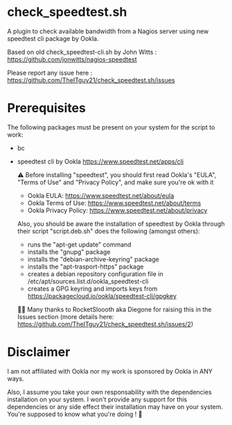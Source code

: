 # check_speedtest.sh
A plugin to check available bandwidth from a Nagios server using new speedtest cli package by Ookla.

Based on old check_speedtest-cli.sh by John Witts : https://github.com/jonwitts/nagios-speedtest

Please report any issue here : https://github.com/TheITguy21/check_speedtest.sh/issues

# Prerequisites
The following packages must be present on your system for the script to work:
- bc
- speedtest cli by Ookla https://www.speedtest.net/apps/cli

  ⚠ Before installing "speedtest", you should first read Ookla's "EULA", "Terms of Use" and "Privacy Policy", and make sure you're ok with it
  - Ookla EULA: https://www.speedtest.net/about/eula
  - Ookla Terms of Use: https://www.speedtest.net/about/terms
  - Ookla Privacy Policy: https://www.speedtest.net/about/privacy
  
  Also, you should be aware the installation of speedtest by Ookla through their script "script.deb.sh" does the following (amongst others):
  - runs the "apt-get update" command
  - installs the "gnupg" package
  - installs the "debian-archive-keyring" package
  - installs the "apt-trasport-https" package
  - creates a debian repository configuration file in /etc/apt/sources.list.d/ookla_speedtest-cli
  - creates a GPG keyring and imports keys from https://packagecloud.io/ookla/speedtest-cli/gpgkey
  
  🙏🏻 Many thanks to RocketSloooth aka Diegone for raising this in the Issues section (more details here: https://github.com/TheITguy21/check_speedtest.sh/issues/2) 

# Disclaimer
I am not affiliated with Ookla nor my work is sponsored by Ookla in ANY ways.

Also, I assume you take your own responsability with the dependencies installation on your system. 
I won't provide any support for this dependencies or any side effect their installation may have on your system.
You're supposed to know what you're doing ! 🙂
